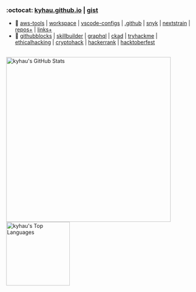 <!--
<img align="right" width="140" src="image/aws_community_builder_badge.png" />
-->

### :octocat: [kyhau.github.io](https://kyhau.github.io) | [gist](https://gist.github.com/kyhau)
- 🔭 [aws-tools](https://github.com/kyhau/aws-tools) 
    | [workspace](https://github.com/kyhau/workspace) 
  | [vscode-configs](https://github.com/kyhau/vscode-configs) 
  | [.github](https://github.com/kyhau/.github) 
  | [snyk](https://app.snyk.io)
  | [nextstrain](https://nextstrain.org/ncov/gisaid/global/6m)
  | [repos+](projects.md/#aws-related-projects) 
  | [links+](https://github.com/kyhau/workspace/blob/main/quick-notes/UsefulLinks.md)
- 🔗 [githubblocks](https://blocks.githubnext.com/)
  | [skillbuilder](https://explore.skillbuilder.aws/)
  | [graphql](https://www.apollographql.com/tutorials/dashboard/courses/)
  | [ckad](https://github.com/dgkanatsios/CKAD-exercises)
  | [tryhackme](https://tryhackme.com/)
  | [ethicalhacking](https://www.tutorialspoint.com/ethical_hacking/)
  | [cryptohack](https://cryptohack.org/)
  | [hackerrank](https://www.hackerrank.com/)
  | [hacktoberfest](https://hacktoberfest.com/)

</br>

<a target=_blank href="https://github.com/kyhau">
  <img align="center" alt="kyhau's GitHub Stats" width="440"
       src="https://github-readme-stats-git-masterrstaa-rickstaa.vercel.app/api?username=kyhau&show_icons=true&theme=github_dark&count_private=true&include_all_commits=true&hide_border=true"/>
</a>
<a target=_blank href="https://github.com/kyhau">
  <img align="center" alt="kyhau's Top Languages" height="170" 
       src="https://github-readme-stats-git-masterrstaa-rickstaa.vercel.app/api/top-langs/?username=kyhau&theme=github_dark&count_private=true&layout=compact&hide=EJS&hide_border=true"/>
</a>

<!--
**kyhau/kyhau** is a ✨ _special_ ✨ repository because its `README.md` (this file) appears on your GitHub profile.

Here are some ideas to get you started:

- 🔭 I’m currently working on ...
- 🌱 I’m currently learning ...
- 👯 I’m looking to collaborate on ...
- 🤔 I’m looking for help with ...
- 💬 Ask me about ...
- 📫 How to reach me: ...
- 😄 Pronouns: ...
- ⚡ Fun fact: ...
-->
